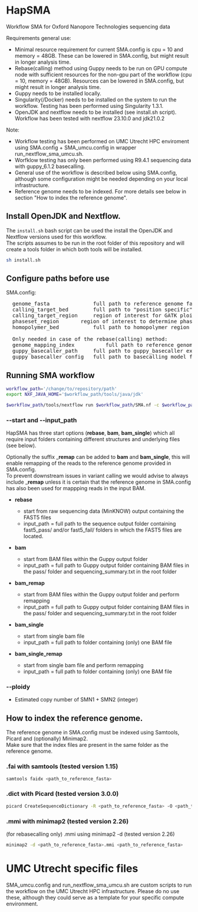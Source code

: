 # HapSMA
Workflow SMA for Oxford Nanopore Technologies sequencing data

Requirements general use:
* Minimal resource requirement for current SMA.config is cpu = 10 and memory = 48GB. These can be lowered in SMA.config, but might result in longer analysis time.
* Rebase(calling) method using Guppy needs to be run on GPU compute node with sufficient resources for the non-gpu part of the workflow (cpu = 10, memory = 48GB). Resources can be lowered in SMA.config, but might result in longer analysis time.
* Guppy needs to be installed locally.
* Singularity(/Docker) needs to be installed on the system to run the workflow. Testing has been performed using Singularity 1.3.1.
* OpenJDK and nextflow needs to be installed (see install.sh script). Workflow has been tested with nextflow 23.10.0 and jdk21.0.2

Note:
* Workflow testing has been performed on UMC Utrecht HPC enviroment using SMA.config + SMA_umcu.config in wrapper run_nextflow_sma_umcu.sh.
* Worfklow testing has only been performed using R9.4.1 sequencing data with guppy_6.1.2 basecalling.
* General use of the workflow is described below using SMA.config, although some configuration might be needed depending on your local infrastructure.
* Reference genome needs to be indexed. For more details see below in section "How to index the reference genome".

## Install OpenJDK and Nextflow.
The `install.sh` bash script can be used the install the OpenJDK and Nextflow versions used for this workflow.\
The scripts assumes to be run in the root folder of this repository and will create a tools folder in which both tools will be installed.

```bash
sh install.sh
```

## Configure paths before use
SMA.config:
<pre>
  genome_fasta          	full path to reference genome fasta (.fasta/.fa/.fna). note that  the reference genome needs an index (.fai) and a dictionary (.dict)
  calling_target_bed    	full path to "position specific" GATK ploidy aware variant calling that will be used in phasing (.bed)
  calling_target_region 	region of interest for GATK ploidy aware variant calling that will be used in phasing (chr:start-stop, i.e. chr5:71274893-71447410)
  phaseset_region		region of interest to determine phaseset which will be used to make haplotag specific BAMs (chr:start-stop, i.e. chr5:71392465-71409463)
  homopolymer_bed       	full path to homopolymer region of reference genome that will be used to annotate VCFs (.bed)

  Only needed in case of the rebase(calling) method:
  genome_mapping_index          full path to reference genome minimap2 index (.mmi)
  guppy_basecaller_path 	full path to guppy_basecaller executable
  guppy_basecaller_config 	full path to basecalling model file to be used (.cfg)
</pre>

## Running SMA workflow
```bash
workflow_path='/change/to/repository/path'
export NXF_JAVA_HOME='$workflow_path/tools/java/jdk'

$workflow_path/tools/nextflow run $workflow_path/SMA.nf -c $workflow_path/SMA.config --input_path <input_path> --outdir <output_dir_path> --start <start> --ploidy <ploidy> --email <email> 
```

### --start and --input_path

HapSMA has three start options (__rebase__, __bam__, __bam_single__) which all require input folders containing different structures and underlying files (see below).

Optionally the suffix ___remap__ can be added to __bam__ and __bam_single__, this will enable remapping of the reads to the reference genome provided in SMA.config.\
To prevent downstream issues in variant calling we would advise to always include ___remap__ unless it is certain that the reference genome in SMA.config has also been used for mappping reads in the input BAM.


  * __rebase__
    * start from raw sequencing data (MinKNOW) output containing the FAST5 files
    * input_path = full path to the sequence output folder containing fast5_pass/ and/or fast5_fail/ folders in which the FAST5 files are located.
   
  * __bam__
    * start from BAM files within the Guppy output folder
    * input_path = full path to Guppy output folder containing BAM files in the pass/ folder and sequencing_summary.txt in the root folder
    
  * __bam_remap__
    * start from BAM files within the Guppy output folder and perform remapping
    * input_path = full path to Guppy output folder containing BAM files in the pass/ folder and sequencing_summary.txt in the root folder
     
  * __bam_single__
    * start from single bam file 
    * input_path = full path to folder containing (only) one BAM file
    
  * __bam_single_remap__
    * start from single bam file and perform remapping
    * input_path = full path to folder containing (only) one BAM file
     
    
### --ploidy
* Estimated copy number of SMN1 + SMN2 (integer)

## How to index the reference genome.
The reference genome in SMA.config must be indexed using Samtools, Picard and (optionally) Minimap2.\
Make sure that the index files are present in the same folder as the reference genome.

### .fai with samtools (tested version 1.15)
```bash
samtools faidx <path_to_reference_fasta>
```

### .dict with Picard (tested version 3.0.0)
```bash
picard CreateSequenceDictionary -R <path_to_reference_fasta> -O <path_to_reference_fasta>.dict
```

### .mmi with minimap2 (tested version 2.26)
(for rebasecalling only) .mmi using minimap2 -d (tested version 2.26)
```bash
minimap2 -d <path_to_reference_fasta>.mmi <path_to_reference_fasta>
```

# UMC Utrecht specific files
SMA_umcu.config and run_nextflow_sma_umcu.sh are custom scripts to run the workflow on the UMC Utrecht HPC infrastructure.
Please do no use these, although they could serve as a template for your specific compute environment.
